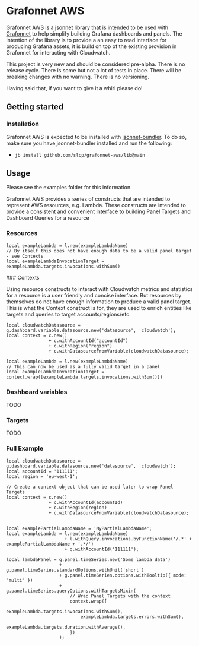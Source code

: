 # Grafonnet AWS

Grafonnet AWS is a [jsonnet](https://jsonnet.org/) library that is intended to be used with [Grafonnet](https://grafana.github.io/grafonnet/index.html) to help simplify building Grafana dashboards and panels. The intention of the library is to provide a an easy to read interface for producing Grafana assets, it is build on top of the existing provision in Grafonnet for interacting with Cloudwatch.

This project is very new and should be considered pre-alpha. There is no release cycle. There is some but not a lot of tests in place. There will be breaking changes with no warning. There is no versioning.

Having said that, if you want to give it a whirl please do!

## Getting started

### Installation

Grafonnet AWS is expected to be installed with [jsonnet-bundler](https://github.com/jsonnet-bundler/jsonnet-bundler). To do so, make sure you have jsonnet-bundler installed and run the following:

- `jb install github.com/slcp/grafonnet-aws/lib@main`

## Usage

Please see the examples folder for this information.

Grafonnet AWS provides a series of constructs that are intended to represent AWS resources, e.g. Lambda. These constructs are intended to provide a consistent and convenient interface to building Panel Targets and Dashboard Queries for a resource

### Resources

```
local exampleLambda = l.new(exampleLambdaName)
// By itself this does not have enough data to be a valid panel target - see Contexts
local exampleLambdaInvocationTarget = exampleLambda.targets.invocations.withSum()
```

### Contexts

Using resource constructs to interact with Cloudwatch metrics and statistics for a resource is a user friendly and concise interface. But resources by themselves do not have enough information to produce a valid panel target. This is what the Context construct is for, they are used to enrich entities like targets and queries to target accounts/regions/etc.

```
local cloudwatchDatasource = g.dashboard.variable.datasource.new('datasource', 'cloudwatch');
local context = c.new()
                + c.withAccountId("accountId")
                + c.withRegion("region")
                + c.withDatasourceFromVariable(cloudwatchDatasource);

local exampleLambda = l.new(exampleLambdaName)
// This can now be used as a fully valid target in a panel
local exampleLambdaInvocationTarget = context.wrap([exampleLambda.targets.invocations.withSum()])
```

### Dashboard variables

TODO

### Targets

TODO

### Full Example

```
local cloudwatchDatasource = g.dashboard.variable.datasource.new('datasource', 'cloudwatch');
local accountId = '111111';
local region = 'eu-west-1';

// Create a context object that can be used later to wrap Panel Targets
local context = c.new()
                + c.withAccountId(accountId)
                + c.withRegion(region)
                + c.withDatasourceFromVariable(cloudwatchDatasource);


local examplePartialLambdaName = 'MyPartialLambdaName';
local exampleLambda = l.new(exampleLambdaName)
                      + l.withQuery.invocations.byFunctionName('/.*' + examplePartialLambdaName + '.*/')
                      + q.withAccountId('111111');

local lambdaPanel = g.panel.timeSeries.new('Some lambda data')
                    + g.panel.timeSeries.standardOptions.withUnit('short')
                    + g.panel.timeSeries.options.withTooltip({ mode: 'multi' })
                    + g.panel.timeSeries.queryOptions.withTargetsMixin(
                        // Wrap Panel Targets with the context
                        context.wrap([
                            exampleLambda.targets.invocations.withSum(),
                            exampleLambda.targets.errors.withSum(),
                            exampleLambda.targets.duration.withAverage(),
                        ])
                    );
```

